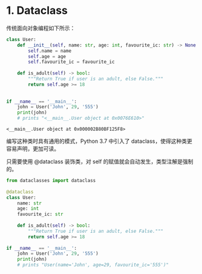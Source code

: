 # 1. Dataclass  
传统面向对象编程如下所示：


```python
class User:
    def __init__(self, name: str, age: int, favourite_ic: str) -> None:
        self.name = name
        self.age = age
        self.favourite_ic = favourite_ic
 
    def is_adult(self) -> bool:
        """Return True if user is an adult, else False."""
        return self.age >= 18
 
 
if __name__ == '__main__':
    john = User('John', 29, '555')
    print(john)
    # prints "<__main__.User object at 0x0076E610>"
```

    <__main__.User object at 0x000002B80BF125F8>


编写这种类时具有通用的模式，Python 3.7 中引入了 dataclass，使得这种类更容易声明，更加可读。  

只需要使用 @dataclass 装饰类，对 self 的赋值就会自动发生，类型注解是强制的。


```python
from dataclasses import dataclass
 
@dataclass
class User:
    name: str
    age: int
    favourite_ic: str
 
    def is_adult(self) -> bool:
        """Return True if user is an adult, else False."""
        return self.age >= 18
 
if __name__ == '__main__': 
    john = User('John', 29, '555') 
    print(john) 
    # prints "User(name='John', age=29, favourite_ic='555')"
```


```python

```
